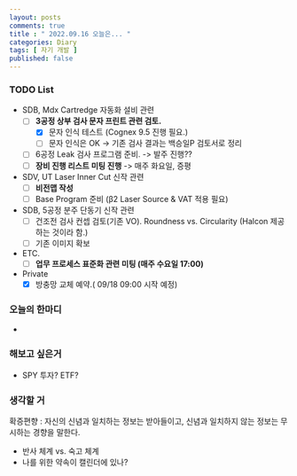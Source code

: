 ```yaml
---
layout: posts
comments: true
title : " 2022.09.16 오늘은... "
categories: Diary
tags: [ 자기 개발 ]
published: false
---
```


### TODO List
- SDB, Mdx Cartredge 자동화 설비 관련
   - [ ] **3공정 상부 검사 문자 프린트 관련 검토.** 
      - [x] 문자 인식 테스트 (Cognex 9.5 진행 필요.)
      - [ ] 문자 인식은 OK -> 기존 검사 결과는 백승일P 검토서로 정리
   - [ ] 6공정 Leak 검사 프로그램 준비. -> 발주 진행??
   - [ ] **장비 진행 리스트 미팅 진행** -> 매주 화요일, 증평

- SDV, UT Laser Inner Cut 신작 관련
   - [ ] **비전맵 작성**
   - [ ] Base Program 준비 (β2 Laser Source & VAT 적용 필요)

- SDB, 5공정 분주 단동기 신작 관련
   - [ ] 건조전 검사 컨셉 검토(기존 VO). Roundness vs. Circularity (Halcon 제공하는 것이라 함.)
   - [ ] 기존 이미지 확보

- ETC.
   - [ ] **업무 프로세스 표준화 관련 미팅 (매주 수요일 17:00)**

- Private
   - [x] 방충망 교체 예약.( 09/18 09:00 시작 예정)

### 오늘의 한마디
- 

### 해보고 싶은거
- SPY 투자? ETF?

### 생각할 거
확증편향
 : 자신의 신념과 일치하는 정보는 받아들이고, 신념과 일치하지 않는 정보는 무시하는 경향을 말한다.

- 반사 체계 vs. 숙고 체계
- 나를 위한 약속이 캘린더에 있나?